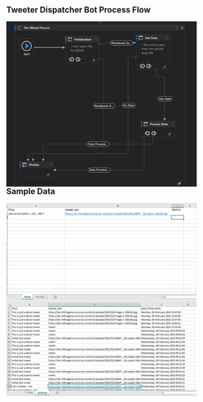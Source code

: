 ## Tweeter Dispatcher Bot Process Flow
<img style="float: right;" src="Assets/dispatcher_main.PNG" alt="process flow" />

## Sample Data
<img style="float: right;" src="Assets/SampleData.PNG" alt="sample data" />
<img style="float: right;" src="Assets/SampleData2.PNG" alt="sample data" />


